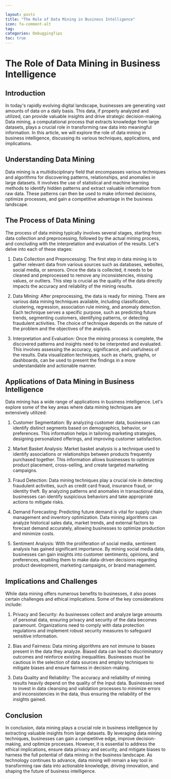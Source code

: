 ```yaml
---

layout: posts
title: "The Role of Data Mining in Business Intelligence"
icon: fa-comment-alt
tag:      
categories: DebuggingTips
toc: true
---
```




# The Role of Data Mining in Business Intelligence

## Introduction

In today's rapidly evolving digital landscape, businesses are generating vast amounts of data on a daily basis. This data, if properly analyzed and utilized, can provide valuable insights and drive strategic decision-making. Data mining, a computational process that extracts knowledge from large datasets, plays a crucial role in transforming raw data into meaningful information. In this article, we will explore the role of data mining in business intelligence, discussing its various techniques, applications, and implications.

## Understanding Data Mining

Data mining is a multidisciplinary field that encompasses various techniques and algorithms for discovering patterns, relationships, and anomalies in large datasets. It involves the use of statistical and machine learning methods to identify hidden patterns and extract valuable information from raw data. These patterns can then be used to make informed decisions, optimize processes, and gain a competitive advantage in the business landscape.

## The Process of Data Mining

The process of data mining typically involves several stages, starting from data collection and preprocessing, followed by the actual mining process, and concluding with the interpretation and evaluation of the results. Let's delve into each of these stages:

1. Data Collection and Preprocessing: The first step in data mining is to gather relevant data from various sources such as databases, websites, social media, or sensors. Once the data is collected, it needs to be cleaned and preprocessed to remove any inconsistencies, missing values, or outliers. This step is crucial as the quality of the data directly impacts the accuracy and reliability of the mining results.

2. Data Mining: After preprocessing, the data is ready for mining. There are various data mining techniques available, including classification, clustering, regression, association rule mining, and anomaly detection. Each technique serves a specific purpose, such as predicting future trends, segmenting customers, identifying patterns, or detecting fraudulent activities. The choice of technique depends on the nature of the problem and the objectives of the analysis.

3. Interpretation and Evaluation: Once the mining process is complete, the discovered patterns and insights need to be interpreted and evaluated. This involves assessing the accuracy, significance, and usefulness of the results. Data visualization techniques, such as charts, graphs, or dashboards, can be used to present the findings in a more understandable and actionable manner.

## Applications of Data Mining in Business Intelligence

Data mining has a wide range of applications in business intelligence. Let's explore some of the key areas where data mining techniques are extensively utilized:

1. Customer Segmentation: By analyzing customer data, businesses can identify distinct segments based on demographics, behavior, or preferences. This information helps in tailoring marketing strategies, designing personalized offerings, and improving customer satisfaction.

2. Market Basket Analysis: Market basket analysis is a technique used to identify associations or relationships between products frequently purchased together. This information allows businesses to optimize product placement, cross-selling, and create targeted marketing campaigns.

3. Fraud Detection: Data mining techniques play a crucial role in detecting fraudulent activities, such as credit card fraud, insurance fraud, or identity theft. By analyzing patterns and anomalies in transactional data, businesses can identify suspicious behaviors and take appropriate actions to mitigate risks.

4. Demand Forecasting: Predicting future demand is vital for supply chain management and inventory optimization. Data mining algorithms can analyze historical sales data, market trends, and external factors to forecast demand accurately, allowing businesses to optimize production and minimize costs.

5. Sentiment Analysis: With the proliferation of social media, sentiment analysis has gained significant importance. By mining social media data, businesses can gain insights into customer sentiments, opinions, and preferences, enabling them to make data-driven decisions regarding product development, marketing campaigns, or brand management.

## Implications and Challenges

While data mining offers numerous benefits to businesses, it also poses certain challenges and ethical implications. Some of the key considerations include:

1. Privacy and Security: As businesses collect and analyze large amounts of personal data, ensuring privacy and security of the data becomes paramount. Organizations need to comply with data protection regulations and implement robust security measures to safeguard sensitive information.

2. Bias and Fairness: Data mining algorithms are not immune to biases present in the data they analyze. Biased data can lead to discriminatory outcomes and reinforce existing inequalities. Businesses must be cautious in the selection of data sources and employ techniques to mitigate biases and ensure fairness in decision-making.

3. Data Quality and Reliability: The accuracy and reliability of mining results heavily depend on the quality of the input data. Businesses need to invest in data cleansing and validation processes to minimize errors and inconsistencies in the data, thus ensuring the reliability of the insights gained.

## Conclusion

In conclusion, data mining plays a crucial role in business intelligence by extracting valuable insights from large datasets. By leveraging data mining techniques, businesses can gain a competitive edge, improve decision-making, and optimize processes. However, it is essential to address the ethical implications, ensure data privacy and security, and mitigate biases to harness the full potential of data mining in the business landscape. As technology continues to advance, data mining will remain a key tool in transforming raw data into actionable knowledge, driving innovation, and shaping the future of business intelligence.